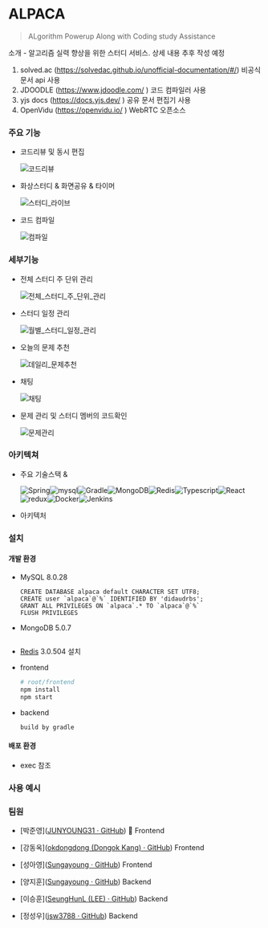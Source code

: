 # ALPACA

> ALgorithm Powerup Along with Coding study Assistance

소개 - 알고리즘 실력 향상을 위한 스터디 서비스. 상세 내용 추후 작성 예정



1. solved.ac (https://solvedac.github.io/unofficial-documentation/#/) 비공식 문서 api 사용
2. JDOODLE (https://www.jdoodle.com/ ) 코드 컴파일러 사용
3. yjs docs (https://docs.yjs.dev/ ) 공유 문서 편집기 사용
4. OpenVidu (https://openvidu.io/ ) WebRTC 오픈소스

### 주요 기능

- 코드리뷰 및 동시 편집

  ![코드리뷰](https://lab.ssafy.com/s06-final/S06P31E106/uploads/d8e82c1b2b78f7a0c0d26ec31a01ea06/코드리뷰.gif)

  

- 화상스터디 & 화면공유 & 타이머

  ![스터디_라이브](https://lab.ssafy.com/s06-final/S06P31E106/uploads/61454321500b63df2e564e6201f85e65/스터디_라이브.gif)

- 코드 컴파일

  ![컴파일](https://lab.ssafy.com/s06-final/S06P31E106/uploads/d0aff504437dd5c0f4022a78b31d5593/컴파일.gif)

### 세부기능

- 전체 스터디 주 단위 관리

  ![전체_스터디_주_단위_관리](https://lab.ssafy.com/s06-final/S06P31E106/uploads/c70892357bf25184296d982613063f7c/전체_스터디_주_단위_관리.gif)



- 스터디 일정 관리

  ![월별_스터디_일정_관리](https://lab.ssafy.com/s06-final/S06P31E106/uploads/b00e03589bffffdc3b8b60bda84cca36/월별_스터디_일정_관리.gif)

  

- 오늘의 문제 추천

  ![데일리_문제추천](https://lab.ssafy.com/s06-final/S06P31E106/uploads/ec97ba9e3629a211c971a2d2f6e75985/데일리_문제추천.gif)

- 채팅

  ![채팅](https://lab.ssafy.com/s06-final/S06P31E106/uploads/8b79d21b8104aac2710a9b7b3c35972f/채팅.gif)

- 문제 관리 및 스터디 멤버의 코드확인

  ![문제관리](https://lab.ssafy.com/s06-final/S06P31E106/uploads/23a7149f43c5e063dee5d81a0ad39403/문제관리.gif)

### 아키텍쳐

- 주요 기술스택 & 

  ![Spring](https://img.shields.io/badge/SpringBoot-6DB33F?style=flat&logo=SpringBoot&logoColor=ffffff)![mysql](https://img.shields.io/badge/MySQL-4479A1?style=flat&logo=MySQL&logoColor=ffffff)![Gradle](https://img.shields.io/badge/Gradle-02303A.svg?style=flat&logo=Gradle&logoColor=white)![MongoDB](https://img.shields.io/badge/MongoDB-%234ea94b.svg?style=for-the-badge&logo=mongodb&logoColor=white&style=flat-square)![Redis](https://img.shields.io/badge/redis-%23DD0031.svg?style=for-the-badge&logo=redis&logoColor=white&style=flat-square)![Typescript](https://img.shields.io/badge/Typescript-3178C6?style=flat&logo=typescript&logoColor=ffffff)![React](https://img.shields.io/badge/React-61DAFB?style=flat&logo=React&logoColor=ffffff)![redux](https://img.shields.io/badge/redux-764ABC?style=flat&logo=react&logoColor=ffffff)![Docker](https://img.shields.io/badge/docker-%230db7ed.svg?style=flat&logo=docker&logoColor=white)![Jenkins](https://img.shields.io/badge/jenkins-%232C5263.svg?style=flat&logo=jenkins&logoColor=white)

- 아키텍처

### 설치

#### 개발 환경

- MySQL 8.0.28

  ```mysql
  CREATE DATABASE alpaca default CHARACTER SET UTF8;
  CREATE user `alpaca`@`%` IDENTIFIED BY 'didaudrbs';
  GRANT ALL PRIVILEGES ON `alpaca`.* TO `alpaca`@`%`
  FLUSH PRIVILEGES
  ```

- MongoDB 5.0.7

  ```mongo
  
  ```

- [Redis](https://github.com/microsoftarchive/redis/releases) 3.0.504 설치

- frontend

  ```bash
  # root/frontend
  npm install
  npm start
  ```

- backend

  ```
  build by gradle
  ```

#### 배포 환경

- exec 참조

### 사용 예시

### 팀원

- [박준영]([JUNYOUNG31 · GitHub](https://github.com/JUNYOUNG31)) :crown: Frontend

- [강동옥]([okdongdong (Dongok Kang) · GitHub](https://github.com/okdongdong)) Frontend
- [성아영]([Sungayoung · GitHub](https://github.com/Sungayoung)) Frontend
- [양지훈]([Sungayoung · GitHub](https://github.com/Sungayoung)) Backend
- [이승훈]([SeungHunL (LEE) · GitHub](https://github.com/SeungHunL)) Backend
- [정성우]([jsw3788 · GitHub](https://github.com/jsw3788)) Backend
